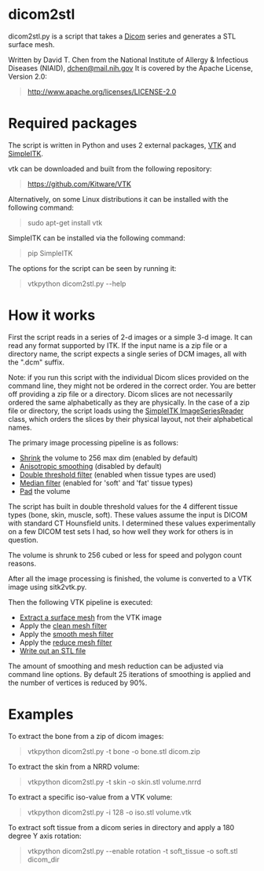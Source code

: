 dicom2stl
=========
dicom2stl.py is a script that takes a [Dicom](https://www.dicomstandard.org/about/)
series and generates a STL surface mesh.

Written by David T. Chen from the National Institute of Allergy & Infectious Diseases (NIAID), 
dchen@mail.nih.gov It is covered by the Apache License, Version 2.0:
> http://www.apache.org/licenses/LICENSE-2.0

Required packages
=================
The script is written in Python and uses 2 external packages, [VTK](https://vtk.org) and [SimpleITK](https://simpleitk.readthedocs.io/en/master/).

vtk can be downloaded and built from the following repository:
> https://github.com/Kitware/VTK

Alternatively, on some Linux distributions it can be installed with the following command:
> sudo apt-get install vtk

SimpleITK can be installed via the following command:
> pip SimpleITK

The options for the script can be seen by running it:
> vtkpython dicom2stl.py --help


How it works
============
First the script reads in a series of 2-d images or a simple 3-d image.  It can read
any format supported by ITK.  If the input name is a zip file or a directory name,
the script expects a single series of DCM images, all with the ".dcm" suffix.

Note: if you run this script with the individual Dicom slices provided on the
command line, they might not be ordered in the correct order.  You are better
off providing a zip file or a directory.  Dicom slices are not necessarily
ordered the same alphabetically as they are physically.  In the case of a zip file
or directory, the script loads using the
[SimpleITK ImageSeriesReader](https://simpleitk.readthedocs.io/en/master/Examples/DicomSeriesReader/Documentation.html)
class, which orders the slices by their physical layout, not their alphabetical names.

The primary image processing pipeline is as follows:
* [Shrink](https://itk.org/SimpleITKDoxygen/html/classitk_1_1simple_1_1ShrinkImageFilter.html) the volume to 256 max dim (enabled by default)
* [Anisotropic smoothing](https://itk.org/SimpleITKDoxygen/html/classitk_1_1simple_1_1CurvatureAnisotropicDiffusionImageFilter.html) (disabled by default)
* [Double threshold filter](https://itk.org/SimpleITKDoxygen/html/classitk_1_1simple_1_1DoubleThresholdImageFilter.html) (enabled when tissue types are used)
* [Median filter](https://itk.org/SimpleITKDoxygen/html/classitk_1_1simple_1_1MedianImageFilter.html) (enabled for 'soft' and 'fat' tissue types)
* [Pad](https://itk.org/SimpleITKDoxygen/html/classitk_1_1simple_1_1ConstantPadImageFilter.html) the volume

The script has built in double threshold values for the 4 different tissue types (bone, skin, muscle, soft).
These values assume the input is DICOM with standard CT Hounsfield units.  I determined these values experimentally
on a few DICOM test sets I had, so how well they work for others is in question.

The volume is shrunk to 256 cubed or less for speed and polygon count reasons.

After all the image processing is finished, the volume is converted to a VTK image using sitk2vtk.py.

Then the following VTK pipeline is executed:
* [Extract a surface mesh](https://vtk.org/doc/nightly/html/classvtkContourFilter.html) from the VTK image
* Apply the [clean mesh filter](https://vtk.org/doc/nightly/html/classvtkCleanPolyData.html)
* Apply the [smooth mesh filter](https://vtk.org/doc/nightly/html/classvtkSmoothPolyDataFilter.html)
* Apply the [reduce mesh filter](https://vtk.org/doc/nightly/html/classvtkQuadricDecimation.html)
* [Write out an STL file](https://vtk.org/doc/nightly/html/classvtkSTLWriter.html)

The amount of smoothing and mesh reduction can be adjusted via command line options.  By default
25 iterations of smoothing is applied and the number of vertices is reduced by 90%.


Examples
========

To extract the bone from a zip of dicom images:
> vtkpython dicom2stl.py -t bone -o bone.stl dicom.zip

To extract the skin from a NRRD volume:
> vtkpython dicom2stl.py -t skin -o skin.stl volume.nrrd

To extract a specific iso-value from a VTK volume:
> vtkpython dicom2stl.py -i 128 -o iso.stl volume.vtk

To extract soft tissue from a dicom series in directory and
apply a 180 degree Y axis rotation:
> vtkpython dicom2stl.py --enable rotation -t soft_tissue -o soft.stl dicom_dir

